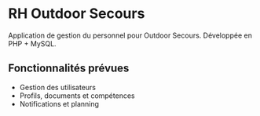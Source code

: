 # RH Outdoor Secours

Application de gestion du personnel pour Outdoor Secours.
Développée en PHP + MySQL.

## Fonctionnalités prévues
- Gestion des utilisateurs
- Profils, documents et compétences
- Notifications et planning

